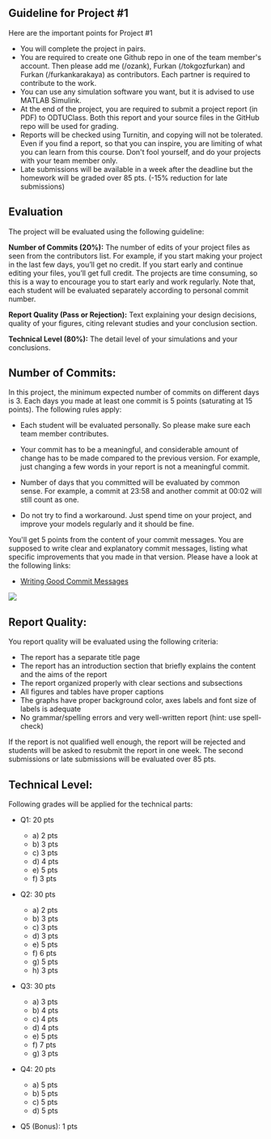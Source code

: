 ﻿
## Guideline for Project #1

Here are the important points for Project #1

- You will complete the project in pairs.
- You are required to create one Github repo in one of the team member's account. Then please add me (/ozank), Furkan (/tokgozfurkan) and Furkan (/furkankarakaya) as contributors. Each partner is required to contribute to the work.
- You can use any simulation software you want, but it is advised to use MATLAB Simulink.
- At the end of the project, you are required to submit a project report (in PDF) to ODTUClass. Both this report and your source files in the GitHub repo will be used for grading.
- Reports will be checked using Turnitin, and copying will not be tolerated. Even if you find a report, so that you can inspire, you are limiting of what you can learn from this course. Don't fool yourself, and do your projects with your team member only.
- Late submissions will be available in a week after the deadline but the homework will be graded over 85 pts. (-15% reduction for late submissions)

## Evaluation

The project will be evaluated using the following guideline:

**Number of Commits (20%):** The number of edits of your project files as seen from the contributors list. For example, if you start making your project in the last few days, you’ll get no credit. If you start early and continue editing your files, you’ll get full credit. The projects are time consuming, so this is a way to encourage you to start early and work regularly. Note that, each student will be evaluated separately according to personal commit number.

**Report Quality (Pass or Rejection):** Text explaining your design decisions, quality of your figures, citing relevant studies and your conclusion section.

**Technical Level (80%):** The detail level of your simulations and your conclusions.

## Number of Commits:

In this project, the minimum expected number of commits on different days is 3. Each days you made at least one commit is 5 points (saturating at 15 points).  The following rules apply:

- Each student will be evaluated personally. So please make sure each team member contributes.

- Your commit has to be a meaningful, and considerable amount of change has to be made compared to the previous version. For example, just changing a few words in your report is not a meaningful commit.

- Number of days that you committed will be evaluated by common sense. For example, a commit at 23:58 and another commit at 00:02 will still count as one.

- Do not try to find a workaround. Just spend time on your project, and improve your models regularly and it should be fine.

You'll get 5 points from the content of your commit messages. You are supposed to write clear and explanatory commit messages, listing what  specific improvements that you made in that version. Please have a look at the following links:

- [Writing Good Commit Messages](https://vip.wordpress.com/documentation/commit-messages/)

![](https://imgs.xkcd.com/comics/git_commit.png)

## Report Quality:

You report quality will be evaluated using the following criteria:

- The report has a separate title page
- The report has an introduction section that briefly explains the content and the aims of the report
- The report organized properly with clear sections and subsections
- All figures and tables have proper captions
- The graphs have proper background color, axes labels and font size of labels is adequate
- No grammar/spelling errors and very well-written report (hint: use spell-check)

If the report is not qualified well enough, the report will be rejected and students will be asked to resubmit the report in one week. The second submissions or late submissions will be evaluated over 85 pts.

## Technical Level:

Following grades will be applied for the technical parts:

- Q1: 20 pts
	- a) 2 pts
	- b) 3 pts
	- c) 3 pts
	- d) 4 pts
	- e) 5 pts
	- f) 3 pts


- Q2: 30 pts
	- a) 2 pts
	- b) 3 pts
	- c) 3 pts
	- d) 3 pts
	- e) 5 pts
	- f) 6 pts
	- g) 5 pts
	- h) 3 pts


- Q3: 30 pts
	- a) 3 pts
	- b) 4 pts
	- c) 4 pts
	- d) 4 pts
	- e) 5 pts
	- f) 7 pts
	- g) 3 pts


- Q4: 20 pts
	- a) 5 pts
	- b) 5 pts
	- c) 5 pts
	- d) 5 pts


- Q5 (Bonus): 1 pts
